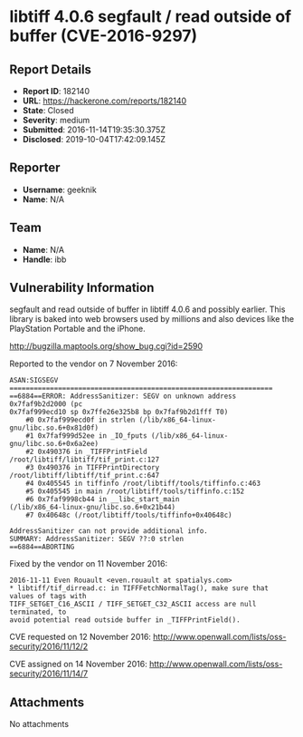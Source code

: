 # libtiff 4.0.6 segfault / read outside of buffer (CVE-2016-9297)

## Report Details
- **Report ID**: 182140
- **URL**: https://hackerone.com/reports/182140
- **State**: Closed
- **Severity**: medium
- **Submitted**: 2016-11-14T19:35:30.375Z
- **Disclosed**: 2019-10-04T17:42:09.145Z

## Reporter
- **Username**: geeknik
- **Name**: N/A

## Team
- **Name**: N/A
- **Handle**: ibb

## Vulnerability Information
segfault and read outside of buffer in libtiff 4.0.6 and possibly earlier. This library is baked into web browsers used by millions and also devices like the PlayStation Portable and the iPhone.

http://bugzilla.maptools.org/show_bug.cgi?id=2590

Reported to the vendor on 7 November 2016: 
```
ASAN:SIGSEGV
=================================================================
==6884==ERROR: AddressSanitizer: SEGV on unknown address 0x7faf9b2d2000 (pc
0x7faf999ecd10 sp 0x7ffe26e325b8 bp 0x7faf9b2d1fff T0)
    #0 0x7faf999ecd0f in strlen (/lib/x86_64-linux-gnu/libc.so.6+0x81d0f)
    #1 0x7faf999d52ee in _IO_fputs (/lib/x86_64-linux-gnu/libc.so.6+0x6a2ee)
    #2 0x490376 in _TIFFPrintField /root/libtiff/libtiff/tif_print.c:127
    #3 0x490376 in TIFFPrintDirectory /root/libtiff/libtiff/tif_print.c:647
    #4 0x405545 in tiffinfo /root/libtiff/tools/tiffinfo.c:463
    #5 0x405545 in main /root/libtiff/tools/tiffinfo.c:152
    #6 0x7faf9998cb44 in __libc_start_main
(/lib/x86_64-linux-gnu/libc.so.6+0x21b44)
    #7 0x40648c (/root/libtiff/tools/tiffinfo+0x40648c)

AddressSanitizer can not provide additional info.
SUMMARY: AddressSanitizer: SEGV ??:0 strlen
==6884==ABORTING
```

Fixed by the vendor on 11 November 2016:
```
2016-11-11 Even Rouault <even.rouault at spatialys.com>
* libtiff/tif_dirread.c: in TIFFFetchNormalTag(), make sure that values of tags with 
TIFF_SETGET_C16_ASCII / TIFF_SETGET_C32_ASCII access are null terminated, to 
avoid potential read outside buffer in _TIFFPrintField().
```

CVE requested on 12 November 2016:
http://www.openwall.com/lists/oss-security/2016/11/12/2

CVE assigned on 14 November 2016:
http://www.openwall.com/lists/oss-security/2016/11/14/7

## Attachments
No attachments
